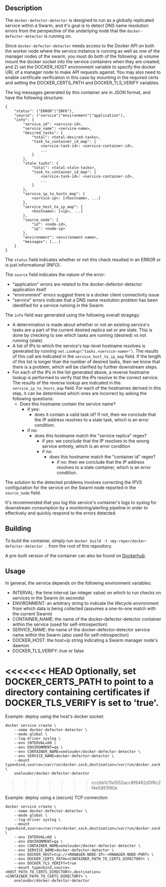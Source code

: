 ## Description

The `docker-defector-detector` is designed to run as a globally replicated service within a Swarm, and it's goal is to detect DNS name resolution errors from the perspective of the underlying node that the `docker-defector-detector` is running on.  

Since `docker-defector-detector` needs access to the Docker API on both the worker node where the service instance is running as well as one of the manager nodes of the swarm, you must do both of the following: a) volume mount the docker socket into the service containers when they are created; and 2) set the DOCKER_HOST environment variable to specify the docker URL of a manager node to make API requests against.  You may also need to enable certificate verification in this case by mounting in the required certs and setting the DOCKER_CERTS_PATH and DOCKER_TLS_VERIFY variables.  

The log messages generated by this container are in JSON format, and have the following structure:

```
{
    "status": ("ERROR"|"INFO"),
    "source": ("service"|"environment"|"application"),
    "info": {
        "service_id": <service-id>,
        "service_name": <service-name>,
        "desired_tasks": {
            "total": <total-desired-tasks>,
            "task_to_container_id_map": {
                <service-task-id>: <service-container-id>,
                ...
            }
        },
        "stale_tasks": {
            "total": <total-stale-tasks>,
            "task_to_container_id_map": {
                <service-task-id>: <service-container-id>,
                ...
            }
        },
        "service_ip_to_hosts_map": {
            <service-ip>: [<hostname>, ...]
        },
        "service_host_to_ip_map": {
            <hostname>: [<ip>, ...]
        },
        "source_node": {
            "id": <node-id>,
            "ip": <node-ip>
        },
        "environment": <environment-name>,
        "messages": [...]
    }
}

```

The `status` field indicates whether or not this check resulted in an ERROR or is just informational (INFO).

The `source` field indicates the nature of the error:
* "application" errors are related to the docker-defector-detector application itself
* "environment" errors suggest there is a docker client connectivity issue
* "service" errors indicate that a DNS name resolution problem has been identified for a service running in the Swarm.

The `info` field was generated using the following overall stragegy:

* A determination is made about whether or not an existing service's tasks are a part of the current desired replica set or are stale.  This is done by checking to see which tasks are running (desired) vs not running (stale).
* A list of IPs to which the service's top-level hostname resolves is generated by running `net.Lookup("tasks.<service-name>")`.  The results of this call are indicated in the `service_host_to_ip_map` field. If the length of this list is longer than the number of desired tasks, then we know that there is a problem, which will be clarified by further downstream steps.
* For each of the IPs in the list generated above, a reverse hostname lookup is performed to verify that the IPs resolve to the correct service.  The results of the reverse lookup are indicated in the `service_ip_to_hosts_map` field.  For each of the hostnames derived in this step, it can be determined which ones are incorrect by asking the following questions:
	* Does this hostname contain the service name?
		* if yes:
			* does it contain a valid task id?  If not, then we conclude that the IP address resolves to a stale task, which is an error condition.
		* if no:
			* does this hostname match the "service replica" regex?
				* if yes: we conclude that the IP resolves to the wrong service entirely, which is an error condition
				* if no:
					* does this hostname match the "container id" regex? 
						* if no: then we conclude that the IP address resolves to a stale container, which is an error condition.

The solution to the detected problems involves correcting the IPVS configuration for the service on the Swarm node reported in the `source_node` field.

It's recommended that you log this service's container's logs to syslog for downstream consumption by a monitoring/alerting pipeline in order to effectively and quickly respond to the errors detected.


## Building
To build the container, simply run `docker build -t <my-repo>/docker-defector-detector .` from the root of this repository.  

A pre-built version of the container can also be found on [Dockerhub](https://hub.docker.com/r/onelouder/docker-defector-detector/).


## Usage

In general, the service depends on the following environment variables:

* INTERVAL: the time interval (an integer value) on which to run checks on services in the Swarm (in seconds)
* ENVIRONMENT: an arbitrary string to indicate the lifecycle environment from which data is being collected (assumes a one-to-one match with the current Swarm)
* CONTAINER_NAME: the name of the docker-defector-detector container within the service (used for self-introspection)
* SERVICE_NAME: the name of the docker-defector-detector service name within the Swarm (also used for self-introspection)
* DOCKER_HOST: the host+ip string indicating a Swarm manager node's daemon 
* DOCKER_TLS_VERIFY: true or false

<<<<<<< HEAD
Optionally, set DOCKER_CERTS_PATH to point to a directory containing certificates if DOCKER_TLS_VERIFY is set to 'true'.
=======
Example: deploy using the host's docker socket:

```
docker service create \
	--name docker-defector-detector \
	--mode global \
	--log-driver syslog \
	--env INTERVAL=60 \
	--env ENVIRONMENT=qa \
	--env CONTAINER_NAME=onelouder/docker-defector-detector \
	--env SERVICE_NAME=docker-defector-detector \
	--mount type=bind,source=/var/run/docker.sock,destination=/var/run/docker.sock \
	onelouder/docker-defector-detector
```
>>>>>>> cccbb1c11a1552acc8f9462d3f6c2f4e5851f80e

Example: deploy using a (secure) TCP connection:

```
docker service create \
	--name docker-defector-detector \
	--mode global \
	--log-driver syslog \
    --mount type=bind,source=/var/run/docker.sock,destination=/var/run/docker.sock \
	--env INTERVAL=60 \
	--env ENVIRONMENT=qa \
	--env CONTAINER_NAME=onelouder/docker-defector-detector \
	--env SERVICE_NAME=docker-defector-detector \
	--env DOCKER_HOST=tcp://<MANAGER-NODE-IP>:<MANAGER-NODE-PORT> \
	--env DOCKER_CERTS_PATH=<CONTAINER_PATH_TO_CERTS_DIRECTORY> \
	--env DOCKER_TLS_VERIFY=true
	--mount type=bind,source=<HOST_PATH_TO_CERTS_DIRECTORY>,destination=<CONTAINER_PATH_TO_CERTS_DIRECTORY> \
	onelouder/docker-defector-detector
```
